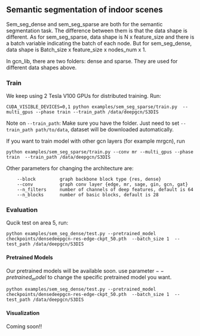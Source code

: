 ## Semantic segmentation of indoor scenes

Sem_seg_dense and sem_seg_sparse are both for the semantic segmentation task. The difference between them is that the data shape is different. 
As for sem_seg_sparse, data shape is N x feature_size and there is a batch variable indicating the batch of each node. 
But for sem_seg_dense, data shape is Batch_size x feature_size x nodes_num x 1. 

In gcn_lib, there are two folders: dense and sparse. They are used for different data shapes above.


### Train
We keep using 2 Tesla V100 GPUs for distributed training. Run:
```
CUDA_VISIBLE_DEVICES=0,1 python examples/sem_seg_sparse/train.py  --multi_gpus --phase train --train_path /data/deepgcn/S3DIS
```
Note on `--train_path`: Make sure you have the folder. Just need to set `--train_path path/to/data`, dataset will be downloaded automatically. 

If you want to train model with other gcn layers (for example mrgcn), run
```
python examples/sem_seg_sparse/train.py --conv mr --multi_gpus --phase train  --train_path /data/deepgcn/S3DIS
```
Other parameters for changing the architecture are:
```
    --block         graph backbone block type {res, dense}
    --conv          graph conv layer {edge, mr, sage, gin, gcn, gat}
    --n_filters     number of channels of deep features, default is 64
    --n_blocks      number of basic blocks, default is 28
```

### Evaluation
Qucik test on area 5, run:

```
python examples/sem_seg_dense/test.py --pretrained_model checkpoints/densedeepgcn-res-edge-ckpt_50.pth  --batch_size 1  --test_path /data/deepgcn/S3DIS
```

#### Pretrained Models
Our pretrained models will be available soon.
use parameter $--pretrained_model$ to change the specific pretrained model you want. 
```
python examples/sem_seg_dense/test.py --pretrained_model checkpoints/densedeepgcn-res-edge-ckpt_50.pth  --batch_size 1  --test_path /data/deepgcn/S3DIS
```

#### Visualization
Coming soon!! 


